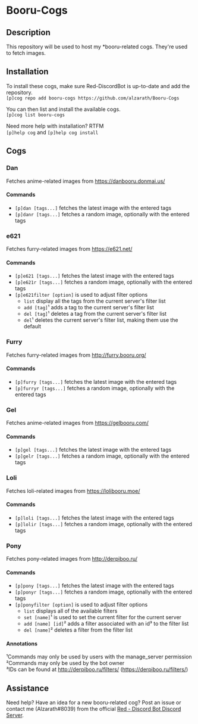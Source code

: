# Booru-Cogs

## Description
This repository will be used to host my *booru-related cogs. They're used to fetch images.

## Installation
To install these cogs, make sure Red-DiscordBot is up-to-date and add the repository.  
`[p]cog repo add booru-cogs https://github.com/alzarath/Booru-Cogs`

You can then list and install the available cogs.  
`[p]cog list booru-cogs`

Need more help with installation? RTFM  
`[p]help cog` and `[p]help cog install`

## Cogs
### Dan
Fetches anime-related images from https://danbooru.donmai.us/

#### Commands
- `[p]dan [tags...]` fetches the latest image with the entered tags  
- `[p]danr [tags...]` fetches a random image, optionally with the entered tags  

### e621
Fetches furry-related images from https://e621.net/

#### Commands
- `[p]e621 [tags...]` fetches the latest image with the entered tags  
- `[p]e621r [tags...]` fetches a random image, optionally with the entered tags  
- `[p]e621filter [option]` is used to adjust filter options  
    - `list` display all the tags from the current server's filter list  
    - `add [tag]`¹ adds a tag to the current server's filter list  
    - `del [tag]`¹ deletes a tag from the current server's filter list
    - `del`¹ deletes the current server's filter list, making them use the default

### Furry
Fetches furry-related images from http://furry.booru.org/

#### Commands
- `[p]furry [tags...]` fetches the latest image with the entered tags  
- `[p]furryr [tags...]` fetches a random image, optionally with the entered tags  

### Gel
Fetches anime-related images from https://gelbooru.com/

#### Commands
- `[p]gel [tags...]` fetches the latest image with the entered tags  
- `[p]gelr [tags...]` fetches a random image, optionally with the entered tags  

### Loli
Fetches loli-related images from https://lolibooru.moe/

#### Commands
- `[p]loli [tags...]` fetches the latest image with the entered tags  
- `[p]lolir [tags...]` fetches a random image, optionally with the entered tags  

### Pony
Fetches pony-related images from http://derpiboo.ru/

#### Commands
- `[p]pony [tags...]` fetches the latest image with the entered tags  
- `[p]ponyr [tags...]` fetches a random image, optionally with the entered tags  
- `[p]ponyfilter [option]` is used to adjust filter options  
    - `list` displays all of the available filters  
    - `set [name]`¹ is used to set the current filter for the current server  
    - `add [name] [id]`² adds a filter associated with an id³ to the filter list  
    - `del [name]`² deletes a filter from the filter list

#### Annotations
¹Commands may only be used by users with the manage_server permission  
²Commands may only be used by the bot owner  
³IDs can be found at http://derpiboo.ru/filters/ (https://derpiboo.ru/filters/<ID Number>)

## Assistance
Need help? Have an idea for a new booru-related cog? Post an issue or contact me (Alzarath#8039) from the official [Red - Discord Bot Discord Server](https://discord.gg/0k4npTwMvTpv9wrh).
